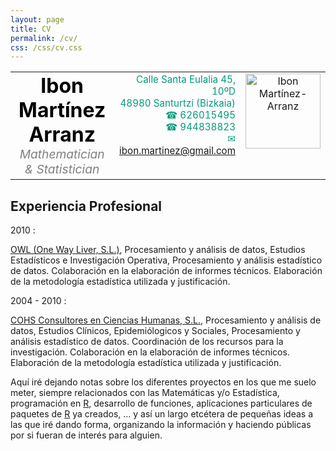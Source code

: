 ```yaml
---
layout: page
title: CV
permalink: /cv/
css: /css/cv.css
---
```


<table>
<tr>
<td align="center" valign="middle" width="470">
<span style="font-size:200%; font-weight: bold; color: #000000">Ibon Martínez Arranz</span><br>
<span style="font-style: italic; font-size:120%; color: #808080">Mathematician & Statistician</span>
</td>
<td align="right" valign="top" width="210">
<span style="color: #009B7D; font-size:95%">Calle Santa Eulalia 45, 10ºD<br>
48980 Santurtzi (Bizkaia)<br>
☎ 626015495<br>
☎ 944838823<br>
✉ <a href='mailto:ibon.martinez@gmail.com?subject=Contacto a través de curriculum vitae&body=Estimado Ibon,'>ibon.martinez@gmail.com</a></span><br>
</td>
<td align="center" valign="top" width="120">
<div id="imagen">
<img src="./cvmarkdown/photo/ibon_square.png" width=120 alt="Ibon Martínez-Arranz">
</div>
</td>
</tr>
</table>


Experiencia Profesional
-----------------------

2010 <!--<br> <img class="logo" src="./logos/owl_cv.svg"/>-->
:   <div id="experience">
    <span class="place">[OWL (One Way Liver, S.L.)](http://www.owlmetabolomics.com/liver-disease-diagnosis.aspx)</span>,
    <span class="description">Procesamiento y análisis de datos, Estudios Estadísticos e Investigación Operativa</span>,
    <span class="fulldescription">Procesamiento y análisis estadístico de datos. Colaboración en la elaboración de informes técnicos. Elaboración de la metodología estadística utilizada y justificación.</span>
    </div>

2004 - 2010
:   <div id="experience">
    <span class="place">[COHS Consultores en Ciencias Humanas, S.L.](http://www.gac.com.es)</span>,
    <span class="description">Procesamiento y análisis de datos, Estudios Clínicos, Epidemiólogicos y Sociales</span>,
    <span class="fulldescription">Procesamiento y análisis estadístico de datos. Coordinación de los recursos para la investigación. Colaboración en la elaboración de informes técnicos. Elaboración de la metodología estadística utilizada y justificación.</span>
    </div>



Aquí iré dejando notas sobre los diferentes proyectos en los que me suelo meter, siempre relacionados 
con las Matemáticas y/o Estadística, programación en [R][], desarrollo de funciones, aplicaciones 
particulares de paquetes de [R][] ya creados, ... y así un largo etcétera de pequeñas ideas a las que 
iré dando forma, organizando la información y haciendo públicas por si fueran de interés para alguien.

[R]: http://www.r-project.org/ "R es un lenguaje y entorno de programación para análisis estadístico y gráfico."